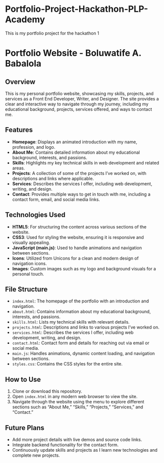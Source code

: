 # Portfolio-Project-Hackathon-PLP-Academy
This is my portfolio project for the hackathon 1

# Portfolio Website - Boluwatife A. Babalola

## Overview

This is my personal portfolio website, showcasing my skills, projects, and services as a Front End Developer, Writer, and Designer. The site provides a clear and interactive way to navigate through my journey, including my educational background, projects, services offered, and ways to contact me.

## Features

- **Homepage**: Displays an animated introduction with my name, profession, and logo.
- **About Me**: Contains detailed information about my educational background, interests, and passions. 
- **Skills**: Highlights my key technical skills in web development and related areas.
- **Projects**: A collection of some of the projects I’ve worked on, with descriptions and links where applicable.
- **Services**: Describes the services I offer, including web development, writing, and design.
- **Contact**: Provides multiple ways to get in touch with me, including a contact form, email, and social media links.

## Technologies Used

- **HTML5**: For structuring the content across various sections of the website.
- **CSS3**: Used for styling the website, ensuring it is responsive and visually appealing.
- **JavaScript (main.js)**: Used to handle animations and navigation between sections.
- **Icons**: Utilized from Unicons for a clean and modern design of navigation icons.
- **Images**: Custom images such as my logo and background visuals for a personal touch.

## File Structure

- `index.html`: The homepage of the portfolio with an introduction and navigation.
- `about.html`: Contains information about my educational background, interests, and passions.
- `skills.html`: Lists my technical skills with relevant details.
- `projects.html`: Descriptions and links to various projects I’ve worked on.
- `services.html`: Describes the services I offer, including web development, writing, and design.
- `contact.html`: Contact form and details for reaching out via email or social media.
- `main.js`: Handles animations, dynamic content loading, and navigation between sections.
- `styles.css`: Contains the CSS styles for the entire site.

## How to Use

1. Clone or download this repository.
2. Open `index.html` in any modern web browser to view the site.
3. Navigate through the website using the menu to explore different sections such as “About Me,” “Skills,” “Projects,” “Services,” and “Contact.”

## Future Plans

- Add more project details with live demos and source code links.
- Integrate backend functionality for the contact form.
- Continuously update skills and projects as I learn new technologies and complete new projects.

